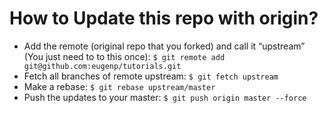 # How to Update this repo with origin?

* Add the remote (original repo that you forked) and call it “upstream” (You just need to to this
  once): `$ git remote add git@github.com:eugenp/tutorials.git`
* Fetch all branches of remote upstream: `$ git fetch upstream`
* Make a rebase: `$ git rebase upstream/master`
* Push the updates to your master: `$ git push origin master --force`
